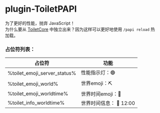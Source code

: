 # plugin-ToiletPAPI

为了更好的性能，抛弃 JavaScript！  
为什么要从 [ToiletCore](https://github.com/ToiletMC/ToiletCore) 中独立出来？因为这样可以更好地使用 `/papi reload` 热加载。

### 占位符列表：

| 占位符                          | 功能               |
|------------------------------|------------------|
| %toilet_emoji_server_status% | 性能指示灯：🟢         |
| %toilet_emoji_world%         | 世界emoji：⛏️       |
| %toilet_emoji_worldtime%     | 世界时间emoji：🔆     |
| %toilet_info_worldtime%      | 世界时间信息： 🔆 12:00 |

  
  

